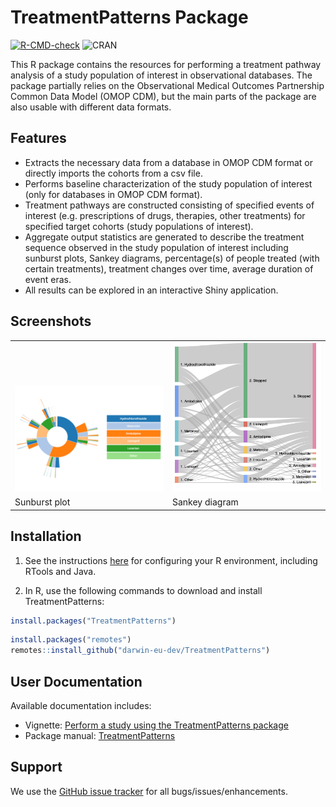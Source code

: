 # TreatmentPatterns Package

<!-- badges: start -->
[![R-CMD-check](https://github.com/darwin-eu-dev/TreatmentPatterns/actions/workflows/R-CMD-check.yaml/badge.svg?branch=dev)](https://github.com/darwin-eu-dev/TreatmentPatterns/actions/workflows/R-CMD-check.yaml)
![CRAN](https://www.r-pkg.org/badges/version/PaRe)
<!-- badges: end -->

This R package contains the resources for performing a treatment pathway analysis of a study population of interest in observational databases. The package partially relies on the Observational Medical Outcomes Partnership Common Data Model (OMOP CDM), but the main parts of the package are also usable with different data formats.

## Features

- Extracts the necessary data from a database in OMOP CDM format or directly imports the cohorts from a csv file.
- Performs baseline characterization of the study population of interest (only for databases in OMOP CDM format).
- Treatment pathways are constructed consisting of specified events of interest (e.g. prescriptions of drugs, therapies, other treatments) for specified target cohorts (study populations of interest).
- Aggregate output statistics are generated to describe the treatment sequence observed in the study population of interest including sunburst plots, Sankey diagrams, percentage(s) of people treated (with certain treatments), treatment changes over time, average duration of event eras. 
- All results can be explored in an interactive Shiny application.


## Screenshots

<table>
<tr valign="bottom">
<td width = 50%>

<img src="man/figures/sunburstplot.png"/>

</td>
<td width = 50%>
  
<img src="man/figures/sankeydiagram.png"/>

</td>
</tr><tr>
<td>Sunburst plot</td><td>Sankey diagram</td>
</tr>
</table>


## Installation

1. See the instructions [here](https://ohdsi.github.io/Hades/rSetup.html) for configuring your R environment, including RTools and Java.

2. In R, use the following commands to download and install TreatmentPatterns:

  ```r
  install.packages("TreatmentPatterns")
  ```

  ```r
  install.packages("remotes")
  remotes::install_github("darwin-eu-dev/TreatmentPatterns")
  ```

## User Documentation
Available documentation includes:
- Vignette: [Perform a study using the TreatmentPatterns package](https://darwin-eu-dev.github.io/TreatmentPatterns/articles/)
- Package manual: [TreatmentPatterns](https://darwin-eu-dev.github.io/TreatmentPatterns/reference/index.html)

## Support
We use the <a href="https://github.com/darwin-eu-dev/TreatmentPatterns/issues">GitHub issue tracker</a> for all bugs/issues/enhancements.
